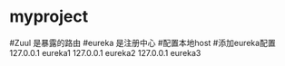 # myproject
#Zuul 是暴露的路由
#eureka 是注册中心
#配置本地host
#添加eureka配置
127.0.0.1 eureka1
127.0.0.1 eureka2
127.0.0.1 eureka3

